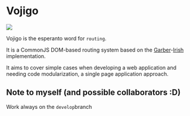# Vojigo

[![](https://www.versioneye.com/user/projects/5899fbb71e07ae0040a4f276/badge.svg?style=flat-square)](https://www.versioneye.com/user/projects/5899fbb71e07ae0040a4f276?child=summary#tab-dependencies)

Vojigo is the esperanto word for `routing`.

It is a CommonJS DOM-based routing system based on the [Garber](https://www.viget.com/articles/extending-paul-irishs-comprehensive-dom-ready-execution)-[Irish](https://www.paulirish.com/2009/markup-based-unobtrusive-comprehensive-dom-ready-execution/) implementation.

It aims to cover simple cases when developing a web application and needing code modularization, a single page application approach.

## Note to myself (and possible collaborators :D)

Work always on the `develop`branch
